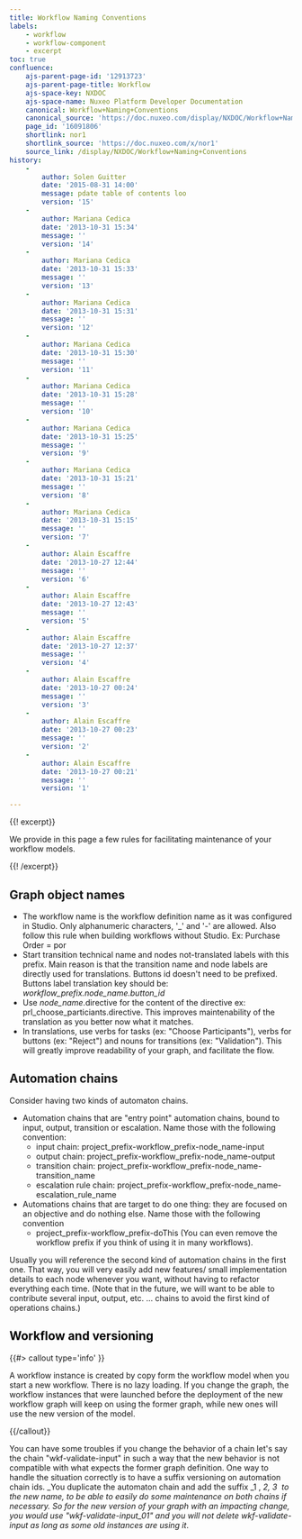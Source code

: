```yaml
---
title: Workflow Naming Conventions
labels:
    - workflow
    - workflow-component
    - excerpt
toc: true
confluence:
    ajs-parent-page-id: '12913723'
    ajs-parent-page-title: Workflow
    ajs-space-key: NXDOC
    ajs-space-name: Nuxeo Platform Developer Documentation
    canonical: Workflow+Naming+Conventions
    canonical_source: 'https://doc.nuxeo.com/display/NXDOC/Workflow+Naming+Conventions'
    page_id: '16091806'
    shortlink: nor1
    shortlink_source: 'https://doc.nuxeo.com/x/nor1'
    source_link: /display/NXDOC/Workflow+Naming+Conventions
history:
    - 
        author: Solen Guitter
        date: '2015-08-31 14:00'
        message: pdate table of contents loo
        version: '15'
    - 
        author: Mariana Cedica
        date: '2013-10-31 15:34'
        message: ''
        version: '14'
    - 
        author: Mariana Cedica
        date: '2013-10-31 15:33'
        message: ''
        version: '13'
    - 
        author: Mariana Cedica
        date: '2013-10-31 15:31'
        message: ''
        version: '12'
    - 
        author: Mariana Cedica
        date: '2013-10-31 15:30'
        message: ''
        version: '11'
    - 
        author: Mariana Cedica
        date: '2013-10-31 15:28'
        message: ''
        version: '10'
    - 
        author: Mariana Cedica
        date: '2013-10-31 15:25'
        message: ''
        version: '9'
    - 
        author: Mariana Cedica
        date: '2013-10-31 15:21'
        message: ''
        version: '8'
    - 
        author: Mariana Cedica
        date: '2013-10-31 15:15'
        message: ''
        version: '7'
    - 
        author: Alain Escaffre
        date: '2013-10-27 12:44'
        message: ''
        version: '6'
    - 
        author: Alain Escaffre
        date: '2013-10-27 12:43'
        message: ''
        version: '5'
    - 
        author: Alain Escaffre
        date: '2013-10-27 12:37'
        message: ''
        version: '4'
    - 
        author: Alain Escaffre
        date: '2013-10-27 00:24'
        message: ''
        version: '3'
    - 
        author: Alain Escaffre
        date: '2013-10-27 00:23'
        message: ''
        version: '2'
    - 
        author: Alain Escaffre
        date: '2013-10-27 00:21'
        message: ''
        version: '1'

---
```

{{! excerpt}}

We provide in this page a few rules for facilitating maintenance of your workflow models.

{{! /excerpt}}

## Graph object names

*   The workflow name is the workflow definition name as it was configured in Studio. Only alphanumeric characters, '_' and '-' are allowed. Also follow this rule when building workflows without Studio.
    Ex: Purchase Order = por
*   Start transition technical name and nodes not-translated labels with this prefix.&nbsp;Main reason is that the transition name and node labels are directly used for translations. Buttons id doesn't need to be prefixed. Buttons label translation key should be: _workflow_prefix.node_name.button_id_
*   Use _node_name_.directive for the content of the directive ex: prl_choose_particiants.directive. This improves maintenability of the translation as you better now what it matches.
*   In translations, use verbs for tasks (ex: "Choose Participants"), verbs for buttons (ex: "Reject") and nouns for transitions (ex: "Validation"). This will greatly improve readability of your graph, and facilitate the flow.

## Automation chains

Consider having two kinds of automaton chains.

*   Automation chains that are "entry point" automation chains, bound to input, output, transition or escalation.&nbsp;Name those with the following convention:
    *   input chain: project_prefix-workflow_prefix-node_name-input
    *   output chain: project_prefix-workflow_prefix-node_name-output
    *   transition chain: project_prefix-workflow_prefix-node_name-transition_name
    *   escalation rule chain: project_prefix-workflow_prefix-node_name-escalation_rule_name
*   Automations chains that are target to do one thing: they are focused on an objective and do nothing else.&nbsp;Name those with the following convention
    *   project_prefix-workflow_prefix-doThis (You can even remove the workflow prefix if you think of using it in many workflows).

Usually you will reference the second kind of automation chains in the first one.&nbsp;That way, you will very easily add new features/ small implementation details to each node whenever you want, without having to refactor everything each time. (Note that in the future, we will want to be able to contribute several input, output, etc. &hellip; chains to avoid the first kind of operations chains.)

## <span style="color: rgb(0,0,0);">Workflow and versioning
</span>

{{#> callout type='info' }}

A workflow instance is created by copy form the workflow model when you start a new workflow. There is no lazy loading. If you change the graph, the workflow instances that were launched before the deployment of the new workflow graph will keep on using the former graph, while new ones will use the new version of the model.

{{/callout}}

You can have some troubles if you change the behavior of a chain let's say the chain "wkf-validate-input" in such a way that the new behavior is not compatible with what expects the former graph definition. One way to handle the situation correctly is to have a suffix versioning on automation chain ids. _You duplicate the automaton chain and add the suffix _1 , _2,&nbsp;3 &nbsp;to the new name, to be able to easily do some maintenance on both chains if necessary. So for the new version of your graph with an impacting change, you would use "wkf-validate-input_01" and you will not delete&nbsp;wkf-validate-input as long as some old instances are using it_.